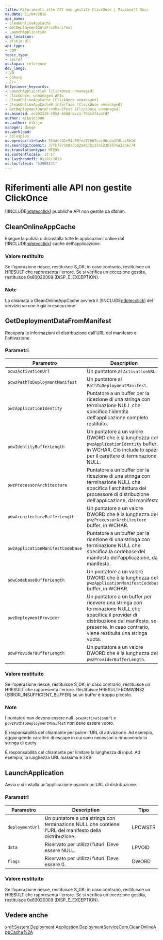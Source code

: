 ```yaml
---
title: Riferimenti alle API non gestite ClickOnce | Microsoft Docs
ms.date: 11/04/2016
api_name:
- CleanOnlineAppCache
- GetDeploymentDataFromManifest
- LaunchApplication
api_location:
- dfshim.dll
api_type:
- COM
topic_type:
- apiref
ms.topic: reference
dev_langs:
- VB
- CSharp
- C++
helpviewer_keywords:
- LaunchApplication [ClickOnce unmanaged]
- ClickOnce, unmanaged APIs
- CleanOnlineAppCache [ClickOnce unmanaged]
- CleanOnlineAppCacheW interface [ClickOnce unmanaged]
- GetDeploymentDataFromManifest [ClickOnce unmanaged]
ms.assetid: ec002138-4054-456d-bcc1-79ac2f4a4fd7
author: mikejo5000
ms.author: mikejo
manager: douge
ms.workload:
- cplusplus
ms.openlocfilehash: 584dc441e54e89fea77667cac98cdad78bac5b2d
ms.sourcegitcommit: 37fb7075b0a65d2add3b137a5230767aa3266c74
ms.translationtype: MTE95
ms.contentlocale: it-IT
ms.lasthandoff: 01/02/2019
ms.locfileid: "53968141"
---
```

# <a name="clickonce-unmanaged-api-reference"></a>Riferimenti alle API non gestite ClickOnce
[!INCLUDE[ndptecclick](../deployment/includes/ndptecclick_md.md)] pubbliche API non gestite da dfshim.  
  
## <a name="cleanonlineappcache"></a>CleanOnlineAppCache  
 Esegue la pulizia o disinstalla tutte le applicazioni online dal [!INCLUDE[ndptecclick](../deployment/includes/ndptecclick_md.md)] cache dell'applicazione.  
  
### <a name="return-value"></a>Valore restituito  
 Se l'operazione riesce, restituisce S_OK; in caso contrario, restituisce un HRESULT che rappresenta l'errore. Se si verifica un'eccezione gestita, restituisce 0x80020009 (DISP_E_EXCEPTION).  
  
### <a name="remarks"></a>Note  
 La chiamata a CleanOnlineAppCache avvierà il [!INCLUDE[ndptecclick](../deployment/includes/ndptecclick_md.md)] del servizio se non è già in esecuzione.  
  
## <a name="getdeploymentdatafrommanifest"></a>GetDeploymentDataFromManifest  
 Recupera le informazioni di distribuzione dall'URL del manifesto e l'attivazione.  
  
### <a name="parameters"></a>Parametri  
  
|Parametro|Description|Tipo|  
|---------------|-----------------|----------|  
|`pcwzActivationUrl`|Un puntatore al `ActivationURL`.|LPCWSTR|  
|`pcwzPathToDeploymentManifest`|Un puntatore al `PathToDeploymentManifest`.|LPCWSTR|  
|`pwzApplicationIdentity`|Puntatore a un buffer per la ricezione di una stringa con terminazione NULL che specifica l'identità dell'applicazione completo restituito.|LPWSTR|  
|`pdwIdentityBufferLength`|Un puntatore a un valore DWORD che è la lunghezza del `pwzApplicationIdentity` buffer, in WCHAR. Ciò include lo spazio per il carattere di terminazione NULL.|LPDWORD|  
|`pwzProcessorArchitecture`|Puntatore a un buffer per la ricezione di una stringa con terminazione NULL che specifica l'architettura del processore di distribuzione dell'applicazione, dal manifesto.|LPWSTR|  
|`pdwArchitectureBufferLength`|Un puntatore a un valore DWORD che è la lunghezza del `pwzProcessorArchitecture` buffer, in WCHAR.|LPDWORD|  
|`pwzApplicationManifestCodebase`|Puntatore a un buffer per la ricezione di una stringa con terminazione NULL che specifica la codebase del manifesto dell'applicazione, dal manifesto.|LPWSTR|  
|`pdwCodebaseBufferLength`|Un puntatore a un valore DWORD che è la lunghezza del `pwzApplicationManifestCodebase` buffer, in WCHAR.|LPDWORD|  
|`pwzDeploymentProvider`|Un puntatore a un buffer per ricevere una stringa con terminazione NULL che specifica il provider di distribuzione dal manifesto, se presente. In caso contrario, viene restituita una stringa vuota.|LPWSTR|  
|`pdwProviderBufferLength`|Un puntatore a un valore DWORD che è la lunghezza del `pwzProviderBufferLength`.|LPDWORD|  
  
### <a name="return-value"></a>Valore restituito  
 Se l'operazione riesce, restituisce S_OK; in caso contrario, restituisce un HRESULT che rappresenta l'errore. Restituisce HRESULTFROMWIN32 (ERROR_INSUFFICIENT_BUFFER) se un buffer è troppo piccolo.  
  
### <a name="remarks"></a>Note  
 I puntatori non devono essere null. `pcwzActivationUrl` e `pcwzPathToDeploymentManifest` non deve essere vuoto.  
  
 È responsabilità del chiamante per pulire l'URL di attivazione. Ad esempio, aggiungendo caratteri di escape in cui sono necessari o rimuovendo la stringa di query.  
  
 È responsabilità del chiamante per limitare la lunghezza di input. Ad esempio, la lunghezza URL massima è 2KB.  
  
## <a name="launchapplication"></a>LaunchApplication  
 Avvia o si installa un'applicazione usando un URL di distribuzione.  
  
### <a name="parameters"></a>Parametri  
  
|Parametro|Description|Tipo|  
|---------------|-----------------|----------|  
|`deploymentUrl`|Un puntatore a una stringa con terminazione NULL che contiene l'URL del manifesto della distribuzione.|LPCWSTR|  
|`data`|Riservato per utilizzi futuri. Deve essere NULL.|LPVOID|  
|`flags`|Riservato per utilizzi futuri. Deve essere 0.|DWORD|  
  
### <a name="return-value"></a>Valore restituito  
 Se l'operazione riesce, restituisce S_OK; in caso contrario, restituisce un HRESULT che rappresenta l'errore. Se si verifica un'eccezione gestita, restituisce 0x80020009 (DISP_E_EXCEPTION).  
  
## <a name="see-also"></a>Vedere anche  
 <xref:System.Deployment.Application.DeploymentServiceCom.CleanOnlineAppCache%2A>